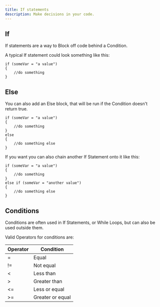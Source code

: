 ```yaml
---
title: If statements
description: Make decisions in your code.
---
```


## If

If statements are a way to Block off code behind a Condition.

A typical If statement could look something like this:

```
if (someVar = "a value")
{
    //do something
}
```

## Else

You can also add an Else block, that will be run if the Condition doesn't return true.

```
if (someVar = "a value")
{
    //do something
}
else
{
    //do something else
}
```

If you want you can also chain another If Statement onto it like this:

```
if (someVar = "a value")
{
    //do something
}
else if (someVar = "another value")
{
    //do something else
}
```

## Conditions

Conditions are often used in If Statements, or While Loops, but can also be used outside them.

Valid Operators for conditions are:

| Operator | Condition        |
|----------|------------------|
| =        | Equal            |
| !=       | Not equal        |
| <        | Less than        |
| >        | Greater than     |
| <=       | Less or equal    |
| >=       | Greater or equal |